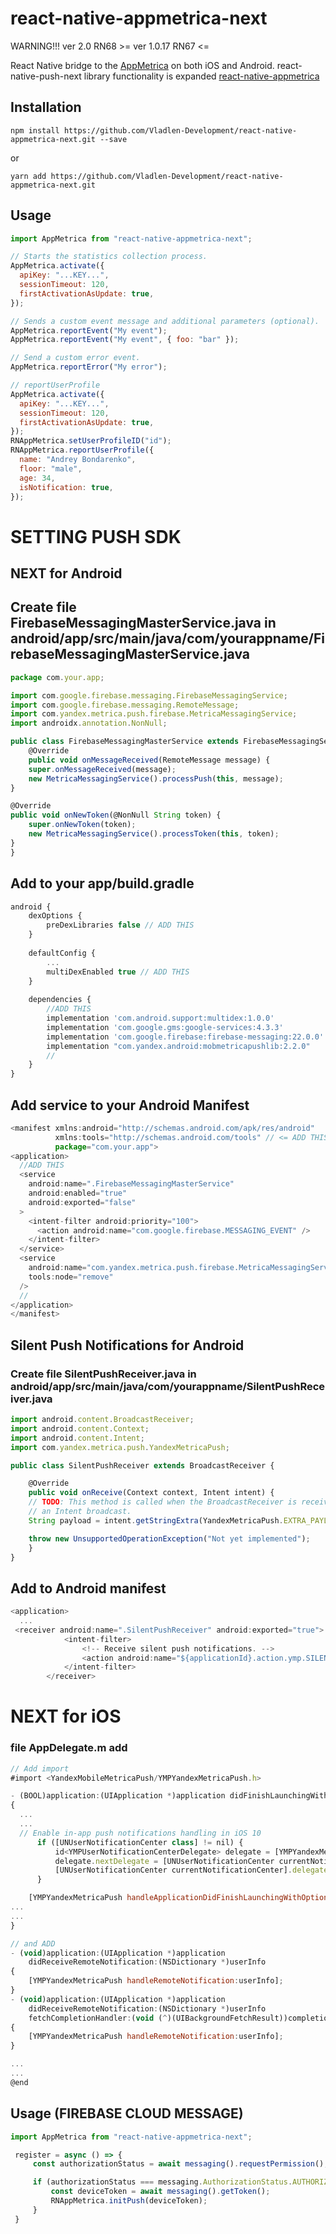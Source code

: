# react-native-appmetrica-next

WARNING!!!
ver 2.0 RN68 >=
ver 1.0.17 RN67 <=

React Native bridge to the [AppMetrica](https://appmetrica.yandex.com/) on both iOS and Android.
react-native-push-next library functionality is expanded [react-native-appmetrica](https://github.com/yandexmobile/react-native-appmetrica)

## Installation

`npm install https://github.com/Vladlen-Development/react-native-appmetrica-next.git --save`

or

`yarn add https://github.com/Vladlen-Development/react-native-appmetrica-next.git`

## Usage

```js
import AppMetrica from "react-native-appmetrica-next";

// Starts the statistics collection process.
AppMetrica.activate({
  apiKey: "...KEY...",
  sessionTimeout: 120,
  firstActivationAsUpdate: true,
});

// Sends a custom event message and additional parameters (optional).
AppMetrica.reportEvent("My event");
AppMetrica.reportEvent("My event", { foo: "bar" });

// Send a custom error event.
AppMetrica.reportError("My error");

// reportUserProfile
AppMetrica.activate({
  apiKey: "...KEY...",
  sessionTimeout: 120,
  firstActivationAsUpdate: true,
});
RNAppMetrica.setUserProfileID("id");
RNAppMetrica.reportUserProfile({
  name: "Andrey Bondarenko",
  floor: "male",
  age: 34,
  isNotification: true,
});
```

# SETTING PUSH SDK

## NEXT for Android

## Create file FirebaseMessagingMasterService.java in android/app/src/main/java/com/yourappname/FirebaseMessagingMasterService.java

```js
package com.your.app;

import com.google.firebase.messaging.FirebaseMessagingService;
import com.google.firebase.messaging.RemoteMessage;
import com.yandex.metrica.push.firebase.MetricaMessagingService;
import androidx.annotation.NonNull;

public class FirebaseMessagingMasterService extends FirebaseMessagingService {
    @Override
    public void onMessageReceived(RemoteMessage message) {
    super.onMessageReceived(message);
    new MetricaMessagingService().processPush(this, message);
}

@Override
public void onNewToken(@NonNull String token) {
    super.onNewToken(token);
    new MetricaMessagingService().processToken(this, token);
}
}
```

## Add to your app/build.gradle

```js
android {
    dexOptions {
        preDexLibraries false // ADD THIS
    }
    
    defaultConfig {
        ...
        multiDexEnabled true // ADD THIS
    }
    
    dependencies {
        //ADD THIS
        implementation 'com.android.support:multidex:1.0.0'
        implementation 'com.google.gms:google-services:4.3.3'
        implementation 'com.google.firebase:firebase-messaging:22.0.0'
        implementation "com.yandex.android:mobmetricapushlib:2.2.0"
        //
    }
}

```

## Add service to your Android Manifest

```js
<manifest xmlns:android="http://schemas.android.com/apk/res/android"
          xmlns:tools="http://schemas.android.com/tools" // <= ADD THIS
          package="com.your.app">
<application>
  //ADD THIS
  <service
    android:name=".FirebaseMessagingMasterService"
    android:enabled="true"
    android:exported="false"
  >
    <intent-filter android:priority="100">
      <action android:name="com.google.firebase.MESSAGING_EVENT" />
    </intent-filter>
  </service>
  <service
    android:name="com.yandex.metrica.push.firebase.MetricaMessagingService"
    tools:node="remove"
  />
  //
</application>
</manifest>
```

## Silent Push Notifications for Android

### Create file SilentPushReceiver.java in android/app/src/main/java/com/yourappname/SilentPushReceiver.java

```js
import android.content.BroadcastReceiver;
import android.content.Context;
import android.content.Intent;
import com.yandex.metrica.push.YandexMetricaPush;

public class SilentPushReceiver extends BroadcastReceiver {

    @Override
    public void onReceive(Context context, Intent intent) {
    // TODO: This method is called when the BroadcastReceiver is receiving
    // an Intent broadcast.
    String payload = intent.getStringExtra(YandexMetricaPush.EXTRA_PAYLOAD);

    throw new UnsupportedOperationException("Not yet implemented");
    }
}
```

## Add to Android manifest

```js
<application>
  ...
 <receiver android:name=".SilentPushReceiver" android:exported="true">
            <intent-filter>
                <!-- Receive silent push notifications. -->
                <action android:name="${applicationId}.action.ymp.SILENT_PUSH_RECEIVE"/>
            </intent-filter>
        </receiver>
```

# NEXT for iOS

### file AppDelegate.m add

```js
// Add import
#import <YandexMobileMetricaPush/YMPYandexMetricaPush.h>

- (BOOL)application:(UIApplication *)application didFinishLaunchingWithOptions:(NSDictionary *)launchOptions
{
  ...
  ...
  // Enable in-app push notifications handling in iOS 10
      if ([UNUserNotificationCenter class] != nil) {
          id<YMPUserNotificationCenterDelegate> delegate = [YMPYandexMetricaPush userNotificationCenterDelegate];
          delegate.nextDelegate = [UNUserNotificationCenter currentNotificationCenter].delegate;
          [UNUserNotificationCenter currentNotificationCenter].delegate = delegate;
      }

    [YMPYandexMetricaPush handleApplicationDidFinishLaunchingWithOptions:launchOptions];
...
...
}

// and ADD
- (void)application:(UIApplication *)application
    didReceiveRemoteNotification:(NSDictionary *)userInfo
{
    [YMPYandexMetricaPush handleRemoteNotification:userInfo];
}
- (void)application:(UIApplication *)application
    didReceiveRemoteNotification:(NSDictionary *)userInfo
    fetchCompletionHandler:(void (^)(UIBackgroundFetchResult))completionHandler
{
    [YMPYandexMetricaPush handleRemoteNotification:userInfo];
}

...
...
@end
```

## Usage (FIREBASE CLOUD MESSAGE)

```js
import AppMetrica from "react-native-appmetrica-next";

 register = async () => {
     const authorizationStatus = await messaging().requestPermission();

     if (authorizationStatus === messaging.AuthorizationStatus.AUTHORIZED) {
         const deviceToken = await messaging().getToken();
         RNAppMetrica.initPush(deviceToken);
     }
 }
```
